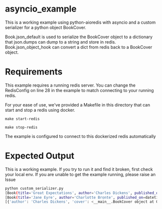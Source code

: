 # asyncio_example

This is a working example using python-aioredis with asyncio and a custom serializer for a python object BookCover.

Book.json_default is used to serialize the BookCover object to a dictionary that json.dumps can dump to a string and store in redis.
Book.json_object_hook can convert a dict from redis back to a BookCover object.

# Requirements

This example requires a running redis server. You can change the RedisConfig on line 28 in the example to match connecting to your running redis.

For your ease of use, we've provided a Makefile in this directory that can start and stop a redis using docker.

`make start-redis`

`make stop-redis`

The example is configured to connect to this dockerized redis automatically

# Expected Output

This is a working example. If you try to run it and find it broken, first check your local env. If you are unable to get the
example running, please raise an Issue

```bash
python custom_serializer.py
[Book(title='Great Expectations', author='Charles Dickens', published_on=datetime.date(1220, 4, 4), cover=<__main__.BookCover object at 0x10410c4c0>), Book(title='Jane Eyre', author='Charlotte Bronte', published_on=datetime.date(1225, 6, 4), cover=<__main__.BookCover object at 0x10410d4e0>), Book(title='Moby Dick', author='Herman Melville', published_on=datetime.date(1851, 10, 18), cover=<__main__.BookCover object at 0x10410d060>), Book(title='Oliver Twist', author='Charles Dickens', published_on=datetime.date(1215, 4, 4), cover=<__main__.BookCover object at 0x10410c760>), Book(title='Wuthering Heights', author='Emily Bronte', published_on=datetime.date(1600, 4, 4), cover=<__main__.BookCover object at 0x10410d690>)]
[Book(title='Jane Eyre', author='Charlotte Bronte', published_on=datetime.date(1225, 6, 4), cover=<__main__.BookCover object at 0x10410cdc0>), Book(title='Oliver Twist', author='Charles Dickens', published_on=datetime.date(1215, 4, 4), cover=<__main__.BookCover object at 0x10410d7e0>)]
[{'author': 'Charles Dickens', 'cover': <__main__.BookCover object at 0x10410d7b0>}, {'author': 'Charlotte Bronte', 'cover': <__main__.BookCover object at 0x10410d8d0>}, {'author': 'Herman Melville', 'cover': <__main__.BookCover object at 0x10410d840>}, {'author': 'Charles Dickens', 'cover': <__main__.BookCover object at 0x10410d960>}, {'author': 'Emily Bronte', 'cover': <__main__.BookCover object at 0x10410d900>}]
```
